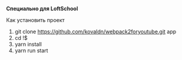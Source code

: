 **Специально для LoftSchool**

Как установить проект 
1. git clone https://github.com/kovaldn/webpack2foryoutube.git app
2. cd !$
3. yarn install
4. yarn run start